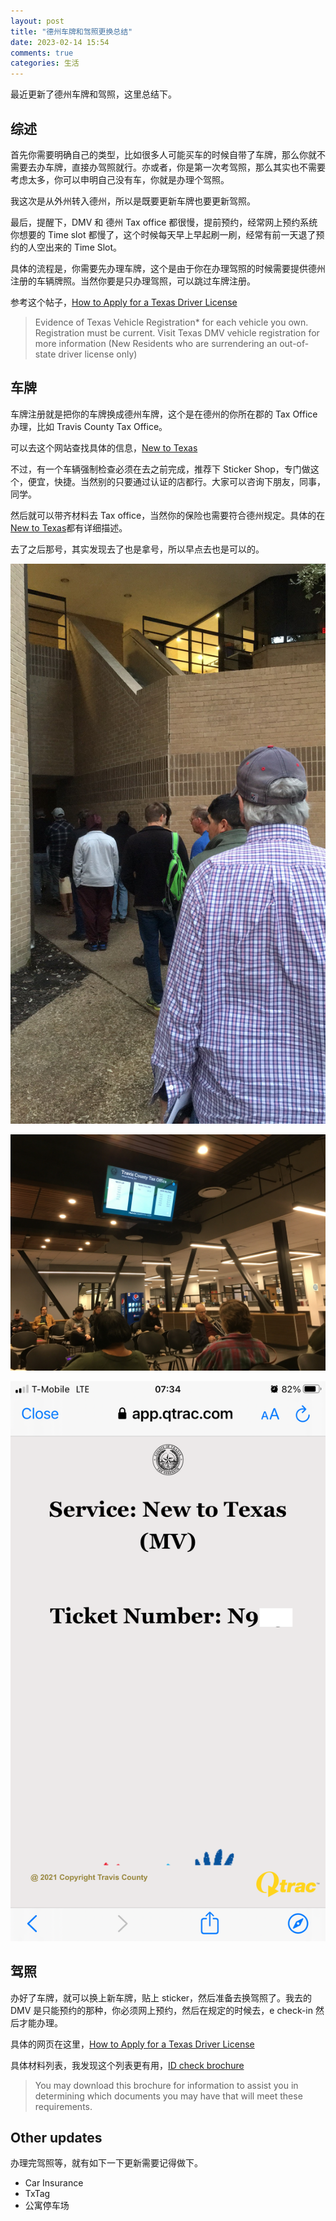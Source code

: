 ```yaml
---
layout: post
title: "德州车牌和驾照更换总结"
date: 2023-02-14 15:54
comments: true
categories: 生活
---
```


最近更新了德州车牌和驾照，这里总结下。

<!--more-->

## 综述

首先你需要明确自己的类型，比如很多人可能买车的时候自带了车牌，那么你就不需要去办车牌，直接办驾照就行。亦或者，你是第一次考驾照，那么其实也不需要考虑太多，你可以申明自己没有车，你就是办理个驾照。

我这次是从外州转入德州，所以是既要更新车牌也要更新驾照。

最后，提醒下，DMV 和 德州 Tax office 都很慢，提前预约，经常网上预约系统你想要的 Time slot 都慢了，这个时候每天早上早起刷一刷，经常有前一天退了预约的人空出来的 Time Slot。

具体的流程是，你需要先办理车牌，这个是由于你在办理驾照的时候需要提供德州注册的车辆牌照。当然你要是只办理驾照，可以跳过车牌注册。

参考这个帖子，[How to Apply for a Texas Driver License](https://www.dps.texas.gov/section/driver-license/how-apply-texas-driver-license)

> Evidence of Texas Vehicle Registration* for each vehicle you own. Registration must be current. Visit Texas DMV vehicle registration for more information (New Residents who are surrendering an out-of-state driver license only)

## 车牌

车牌注册就是把你的车牌换成德州车牌，这个是在德州的你所在郡的 Tax Office 办理，比如 Travis County Tax Office。

可以去这个网站查找具体的信息，[New to Texas](https://tax-office.traviscountytx.gov/vehicles/new-texas)

不过，有一个车辆强制检查必须在去之前完成，推荐下 Sticker Shop，专门做这个，便宜，快捷。当然别的只要通过认证的店都行。大家可以咨询下朋友，同事，同学。

然后就可以带齐材料去 Tax office，当然你的保险也需要符合德州规定。具体的在[New to Texas](https://tax-office.traviscountytx.gov/vehicles/new-texas)都有详细描述。

去了之后那号，其实发现去了也是拿号，所以早点去也是可以的。

![Travis County Tax Office](/images/TXDL/IMG_1669.JPG)

![Travis County Tax Office1](/images/TXDL/IMG_1673.JPG)

![Travis County Tax Office2](/images/TXDL/IMG_1671.PNG)

## 驾照

办好了车牌，就可以换上新车牌，贴上 sticker，然后准备去换驾照了。我去的 DMV 是只能预约的那种，你必须网上预约，然后在规定的时候去，e check-in 然后才能办理。

具体的网页在这里，[How to Apply for a Texas Driver License](https://www.dps.texas.gov/section/driver-license/how-apply-texas-driver-license)

具体材料列表，我发现这个列表更有用，[ID check brochure](https://www.dps.texas.gov/internetforms/Forms/DL-57.pdf)

> You may download this brochure for information to assist you in determining which documents you may have that will meet these requirements. 

## Other updates

办理完驾照等，就有如下一下更新需要记得做下。

* Car Insurance
* TxTag
* 公寓停车场
